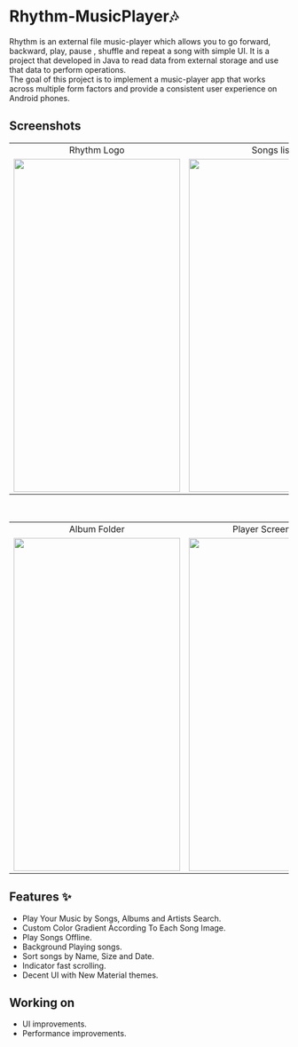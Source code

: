 
# Rhythm-MusicPlayer🎶

Rhythm is an external file music-player which allows you to go forward, backward, play, pause , shuffle and repeat a song with simple UI. 
It is a project that developed in Java to read data from external storage and use that data to perform operations.<br>
The goal of this project is to implement a music-player app that works across multiple form factors and provide a consistent user experience on Android phones.

## Screenshots  

<div align="center">
<table>
  <tr>
     <td  align="center" >Rhythm Logo</td> 
     <td align="center" >Songs list</td>
     <td align="center" >Albums list</td>
  </tr>
  <tr>
    <td><img src="https://user-images.githubusercontent.com/86725419/179343724-f26478c8-73e7-49d1-b590-e9c68f41aa4d.png" width=300 height=600></td>
    <td><img src="https://user-images.githubusercontent.com/86725419/179343777-10eb4148-a08d-43eb-8a2c-aacf3520ec17.png" width=300 height=600></td>
    <td><img src="https://user-images.githubusercontent.com/86725419/179346996-b4062801-af77-4527-b083-156c185f02e3.png" width=300 height=600></td>
  </tr>
 </table>
 </div>
 
 <br>
 
 <div align="center">
<table>
  <tr>
    <td align="center">Album Folder</td>
     <td align="center">Player Screen dark</td>
     <td align="center">Player Screen light</td>
  </tr>
  <tr>
    <td><img src="https://user-images.githubusercontent.com/86725419/179346676-eb509948-e059-4233-91b4-b1c019f0c124.png" width=300 height=600></td>
    <td><img src="https://user-images.githubusercontent.com/86725419/179346716-5759c013-50a0-492d-ae0a-1f96d42f9175.png" width=300 height=600></td>
    <td><img src="https://user-images.githubusercontent.com/86725419/179345562-aea0aaf3-54d0-4063-b150-adefd679cf5d.png" width=300 height=600></td>
  </tr>
 </table>
 </div>

## Features ✨
- Play Your Music by Songs, Albums and Artists Search.
- Custom Color Gradient According To Each Song Image.
- Play Songs Offline.
- Background Playing songs.
- Sort songs by Name, Size and Date.
- Indicator fast scrolling.
- Decent UI with New Material themes.

## Working on
- UI improvements.
- Performance improvements.
